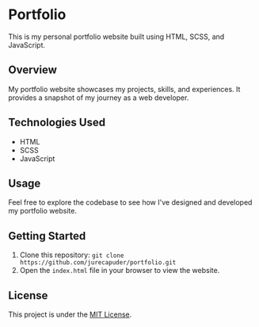 # Portfolio

This is my personal portfolio website built using HTML, SCSS, and JavaScript.

## Overview

My portfolio website showcases my projects, skills, and experiences. It provides a snapshot of my journey as a web developer.

## Technologies Used

- HTML
- SCSS
- JavaScript

## Usage

Feel free to explore the codebase to see how I've designed and developed my portfolio website.

## Getting Started

1. Clone this repository: `git clone https://github.com/jurecapuder/portfolio.git`
2. Open the `index.html` file in your browser to view the website.

## License

This project is under the [MIT License](LICENSE).
